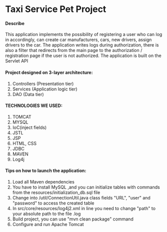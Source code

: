# Taxi Service Pet Project
#### Describe

This application implements the possibility of registering a user who can
log in accordingly, can create car manufacturers, cars, new drivers, assign drivers to the car.
The application writes logs during authorization, there is also a filter that redirects from the main page
to the authorization / registration page if the user is not authorized. The application is built on the Servlet API


#### Project designed on 3-layer architecture:

1. Controllers (Presentation tier)
2. Services (Application logic tier)
3. DAO (Data tier)


#### TECHNOLOGIES WE USED:

1. TOMCAT 
2. MYSQL  
3. IoC(inject fields)
4. JSTL 
5. JSP 
6. HTML, CSS 
7. JDBC 
8. MAVEN
9. Log4j


#### Tips on how to launch the application:

1. Load all Maven dependencies
2. You have to install MySQL ,and you can initialize tables with commands from the resources/initialization_db.sql file
3. Change into /util/ConnectionUtil.java class fields "URL", "user" and "password" to access the created table
4. In src/core/resources/log4j2.xml in line <File name="LogToFile" File name="path"> you need to change "path" to your absolute path to the file .log
5. Build project, you can use "mvn clean package" command
6. Configure and run Apache Tomcat
